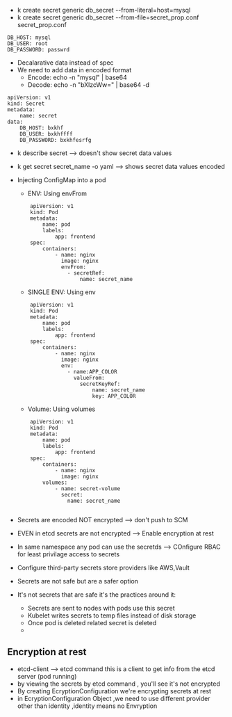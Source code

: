 - k create secret generic db_secret --from-literal=host=mysql
- k create secret generic db_secret  --from-file=secret_prop.conf
secret_prop.conf
```
DB_HOST: mysql
DB_USER: root
DB_PASSWORD: passwrd
```

- Decalarative data instead of spec 
- We need to add data in encoded format
  - Encode: echo -n "mysql" | base64
  - Decode: echo -n "bXlzcWw=" | base64 -d

```
apiVersion: v1
kind: Secret
metadata:
    name: secret
data:
    DB_HOST: bxkhf
    DB_USER: bxkhffff
    DB_PASSWORD: bxkhfesrfg

```

- k describe secret --> doesn't show secret data values
- k get secret secret_name -o yaml -->  shows secret data values encoded

- Injecting ConfigMap into a pod
    - ENV: Using envFrom

    ```
        apiVersion: v1
        kind: Pod
        metadata:
            name: pod
            labels:
                app: frontend
        spec:
            containers:
                - name: nginx
                  image: nginx
                  envFrom:
                    - secretRef:
                        name: secret_name
    ```
        
    - SINGLE ENV: Using env
    ```
        apiVersion: v1
        kind: Pod
        metadata:
            name: pod
            labels:
                app: frontend
        spec:
            containers:
                - name: nginx
                  image: nginx
                  env:
                    - name:APP_COLOR
                      valueFrom:
                        secretKeyRef:
                            name: secret_name
                            key: APP_COLOR
    ```

    - Volume: Using volumes
    ```
        apiVersion: v1
        kind: Pod
        metadata:
            name: pod
            labels:
                app: frontend
        spec:
            containers:
                - name: nginx
                  image: nginx
            volumes:
                - name: secret-volume
                  secret:
                    name: secret_name
                  
    ```
- Secrets are encoded NOT encrypted --> don't push to SCM
- EVEN in etcd secrets are not encrypted --> Enable encryption at rest
- In same namespace any pod can use the secretds --> COnfigure RBAC for least privilage access to secrets
- Configure third-party secrets store providers like AWS,Vault
- Secrets are not safe but are a safer option
- It's not secrets that are safe it's the practices around it:
  - Secrets are sent to nodes with pods use this secret
  - Kubelet writes secrets to temp files instead of disk storage
  - Once pod is deleted related secret is deleted
  - 
## Encryption at rest
- etcd-client --> etcd command this is a client to get info from the etcd server (pod running)
- by viewing the secrets by etcd command , you'll see it's not encrypted
- By creating EcryptionConfiguration we're encrypting secrets at rest
- in  EcryptionConfiguration Object ,we need to use different provider other than identity ,identity means no Envryption       
    